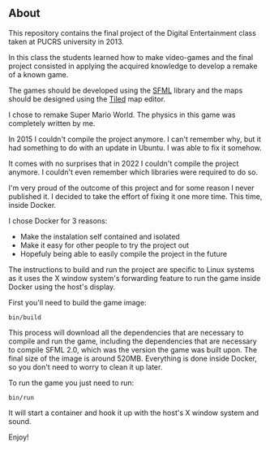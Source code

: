 About
-----

This repository contains the final project of the Digital Entertainment class
taken at PUCRS university in 2013.

In this class the students learned how to make video-games and the final project
consisted in applying the acquired knowledge to develop a remake of a known
game.

The games should be developed using the [SFML](https://www.sfml-dev.org) library
and the maps should be designed using the [Tiled](https://www.mapeditor.org/)
map editor.

I chose to remake Super Mario World. The physics in this game was completely
written by me.

In 2015 I couldn't compile the project anymore. I can't remember why, but it had
something to do with an update in Ubuntu. I was able to fix it somehow.

It comes with no surprises that in 2022 I couldn't compile the project anymore.
I couldn't even remember which libraries were required to do so.

I'm very proud of the outcome of this project and for some reason I never
published it. I decided to take the effort of fixing it one more time. This
time, inside Docker.

I chose Docker for 3 reasons:

  - Make the instalation self contained and isolated
  - Make it easy for other people to try the project out
  - Hopefuly being able to easily compile the project in the future

The instructions to build and run the project are specific to Linux systems as
it uses the X window system's forwarding feature to run the game inside Docker
using the host's display.

First you'll need to build the game image:

    bin/build

This process will download all the dependencies that are necessary to compile
and run the game, including the dependencies that are necessary to compile SFML
2.0, which was the version the game was built upon. The final size of the image
is around 520MB. Everything is done inside Docker, so you don't need to worry to
clean it up later.

To run the game you just need to run:

    bin/run

It will start a container and hook it up with the host's X window system and
sound.

Enjoy!
